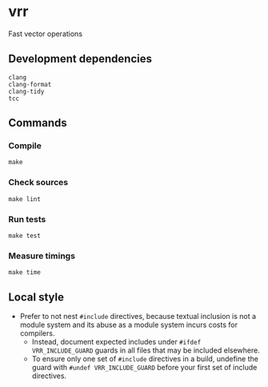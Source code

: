 # vrr

Fast vector operations

## Development dependencies

```console
clang
clang-format
clang-tidy
tcc
```

## Commands

### Compile

```console
make
```

### Check sources

```console
make lint
```

### Run tests

```console
make test
```

### Measure timings

```console
make time
```

## Local style

- Prefer to not nest `#include` directives, because textual inclusion is not a
  module system and its abuse as a module system incurs costs for compilers.
  - Instead, document expected includes under `#ifdef VRR_INCLUDE_GUARD` guards in
    all files that may be included elsewhere.
  - To ensure only one set of `#include` directives in a build, undefine the guard
    with `#undef VRR_INCLUDE_GUARD` before your first set of include directives.
